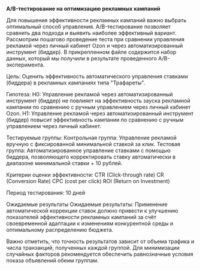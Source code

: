 **A/B-тестирование на оптимизацию рекламных кампаний**

Для повышения эффективности рекламных кампаний важно выбрать оптимальный способ управления. A/B-тестирование позволяет сравнить два подхода и выявить наиболее эффективный вариант. Рассмотрим пошагово проведение теста при сравнении управления рекламой через личный кабинет Ozon и через автоматизированный инструмент (биддер). В прикрепленном файле содержится набор данных, который мы получили в результате проведенного А/В-эксперимента.

Цель: 
Оценить эффективность автоматического управления ставками (биддера) в рекламных кампаниях типа "Трафареты".

Гипотеза:
H0: Управление рекламой через автоматизированный инструмент (биддер) не повлияет на эффективность зауска рекламной кампании по сравнению с ручным управлением через личный кабинет Ozon.
H1: Управление рекламой через автоматизированный инструмент (биддер) повысит эффективность кампании по сравнению с ручным управлением через личный кабинет.

Тестируемые группы:
Контрольная группа: Управление рекламой вручную с фиксированной минимальной ставкой за клик.
Тестовая группа: Автоматизированное управление ставками с помощью биддера, позволяющего корректировать ставку автоматически в диапазоне минимальной ставки + 10 рублей.

Критерии оценки эффективности:
CTR (Click-through rate)
CR (Conversion Rate)
CPC (cost per click)
ROI (Return on Investment)

Период тестирования: 10 дней

Ожидаемые результаты Ожидаемые результаты:
Применение автоматической коррекции ставок должно привести к улучшению показателей эффективности рекламных кампаний за счёт своевременной адаптации к изменениям конкурентной среды и оптимальному распределению бюджета.

Важно отметить, что точность результатов зависит от объема трафика и числа транзакций, полученных каждой группой. Для минимизации случайных факторов рекомендуется обеспечить равнозначные условия показа объявлений обеим группам.
